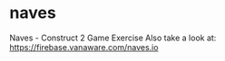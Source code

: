 # naves
Naves - Construct 2 Game Exercise
Also take a look at: https://firebase.vanaware.com/naves.io
